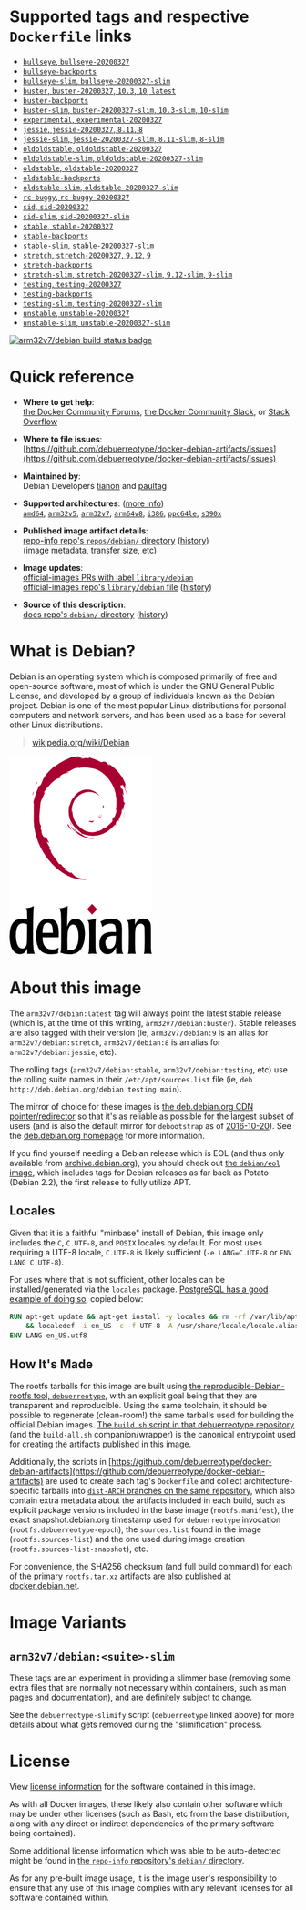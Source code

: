 <!--

********************************************************************************

WARNING:

    DO NOT EDIT "debian/README.md"

    IT IS AUTO-GENERATED

    (from the other files in "debian/" combined with a set of templates)

********************************************************************************

-->

# Supported tags and respective `Dockerfile` links

-	[`bullseye`, `bullseye-20200327`](https://github.com/debuerreotype/docker-debian-artifacts/blob/abd7f95243455da368f7b3b2853dacc4d6041a4f/bullseye/Dockerfile)
-	[`bullseye-backports`](https://github.com/debuerreotype/docker-debian-artifacts/blob/abd7f95243455da368f7b3b2853dacc4d6041a4f/bullseye/backports/Dockerfile)
-	[`bullseye-slim`, `bullseye-20200327-slim`](https://github.com/debuerreotype/docker-debian-artifacts/blob/abd7f95243455da368f7b3b2853dacc4d6041a4f/bullseye/slim/Dockerfile)
-	[`buster`, `buster-20200327`, `10.3`, `10`, `latest`](https://github.com/debuerreotype/docker-debian-artifacts/blob/abd7f95243455da368f7b3b2853dacc4d6041a4f/buster/Dockerfile)
-	[`buster-backports`](https://github.com/debuerreotype/docker-debian-artifacts/blob/abd7f95243455da368f7b3b2853dacc4d6041a4f/buster/backports/Dockerfile)
-	[`buster-slim`, `buster-20200327-slim`, `10.3-slim`, `10-slim`](https://github.com/debuerreotype/docker-debian-artifacts/blob/abd7f95243455da368f7b3b2853dacc4d6041a4f/buster/slim/Dockerfile)
-	[`experimental`, `experimental-20200327`](https://github.com/debuerreotype/docker-debian-artifacts/blob/abd7f95243455da368f7b3b2853dacc4d6041a4f/experimental/Dockerfile)
-	[`jessie`, `jessie-20200327`, `8.11`, `8`](https://github.com/debuerreotype/docker-debian-artifacts/blob/abd7f95243455da368f7b3b2853dacc4d6041a4f/jessie/Dockerfile)
-	[`jessie-slim`, `jessie-20200327-slim`, `8.11-slim`, `8-slim`](https://github.com/debuerreotype/docker-debian-artifacts/blob/abd7f95243455da368f7b3b2853dacc4d6041a4f/jessie/slim/Dockerfile)
-	[`oldoldstable`, `oldoldstable-20200327`](https://github.com/debuerreotype/docker-debian-artifacts/blob/abd7f95243455da368f7b3b2853dacc4d6041a4f/oldoldstable/Dockerfile)
-	[`oldoldstable-slim`, `oldoldstable-20200327-slim`](https://github.com/debuerreotype/docker-debian-artifacts/blob/abd7f95243455da368f7b3b2853dacc4d6041a4f/oldoldstable/slim/Dockerfile)
-	[`oldstable`, `oldstable-20200327`](https://github.com/debuerreotype/docker-debian-artifacts/blob/abd7f95243455da368f7b3b2853dacc4d6041a4f/oldstable/Dockerfile)
-	[`oldstable-backports`](https://github.com/debuerreotype/docker-debian-artifacts/blob/abd7f95243455da368f7b3b2853dacc4d6041a4f/oldstable/backports/Dockerfile)
-	[`oldstable-slim`, `oldstable-20200327-slim`](https://github.com/debuerreotype/docker-debian-artifacts/blob/abd7f95243455da368f7b3b2853dacc4d6041a4f/oldstable/slim/Dockerfile)
-	[`rc-buggy`, `rc-buggy-20200327`](https://github.com/debuerreotype/docker-debian-artifacts/blob/abd7f95243455da368f7b3b2853dacc4d6041a4f/rc-buggy/Dockerfile)
-	[`sid`, `sid-20200327`](https://github.com/debuerreotype/docker-debian-artifacts/blob/abd7f95243455da368f7b3b2853dacc4d6041a4f/sid/Dockerfile)
-	[`sid-slim`, `sid-20200327-slim`](https://github.com/debuerreotype/docker-debian-artifacts/blob/abd7f95243455da368f7b3b2853dacc4d6041a4f/sid/slim/Dockerfile)
-	[`stable`, `stable-20200327`](https://github.com/debuerreotype/docker-debian-artifacts/blob/abd7f95243455da368f7b3b2853dacc4d6041a4f/stable/Dockerfile)
-	[`stable-backports`](https://github.com/debuerreotype/docker-debian-artifacts/blob/abd7f95243455da368f7b3b2853dacc4d6041a4f/stable/backports/Dockerfile)
-	[`stable-slim`, `stable-20200327-slim`](https://github.com/debuerreotype/docker-debian-artifacts/blob/abd7f95243455da368f7b3b2853dacc4d6041a4f/stable/slim/Dockerfile)
-	[`stretch`, `stretch-20200327`, `9.12`, `9`](https://github.com/debuerreotype/docker-debian-artifacts/blob/abd7f95243455da368f7b3b2853dacc4d6041a4f/stretch/Dockerfile)
-	[`stretch-backports`](https://github.com/debuerreotype/docker-debian-artifacts/blob/abd7f95243455da368f7b3b2853dacc4d6041a4f/stretch/backports/Dockerfile)
-	[`stretch-slim`, `stretch-20200327-slim`, `9.12-slim`, `9-slim`](https://github.com/debuerreotype/docker-debian-artifacts/blob/abd7f95243455da368f7b3b2853dacc4d6041a4f/stretch/slim/Dockerfile)
-	[`testing`, `testing-20200327`](https://github.com/debuerreotype/docker-debian-artifacts/blob/abd7f95243455da368f7b3b2853dacc4d6041a4f/testing/Dockerfile)
-	[`testing-backports`](https://github.com/debuerreotype/docker-debian-artifacts/blob/abd7f95243455da368f7b3b2853dacc4d6041a4f/testing/backports/Dockerfile)
-	[`testing-slim`, `testing-20200327-slim`](https://github.com/debuerreotype/docker-debian-artifacts/blob/abd7f95243455da368f7b3b2853dacc4d6041a4f/testing/slim/Dockerfile)
-	[`unstable`, `unstable-20200327`](https://github.com/debuerreotype/docker-debian-artifacts/blob/abd7f95243455da368f7b3b2853dacc4d6041a4f/unstable/Dockerfile)
-	[`unstable-slim`, `unstable-20200327-slim`](https://github.com/debuerreotype/docker-debian-artifacts/blob/abd7f95243455da368f7b3b2853dacc4d6041a4f/unstable/slim/Dockerfile)

[![arm32v7/debian build status badge](https://img.shields.io/jenkins/s/https/doi-janky.infosiftr.net/job/multiarch/job/arm32v7/job/debian.svg?label=arm32v7/debian%20%20build%20job)](https://doi-janky.infosiftr.net/job/multiarch/job/arm32v7/job/debian/)

# Quick reference

-	**Where to get help**:  
	[the Docker Community Forums](https://forums.docker.com/), [the Docker Community Slack](http://dockr.ly/slack), or [Stack Overflow](https://stackoverflow.com/search?tab=newest&q=docker)

-	**Where to file issues**:  
	[https://github.com/debuerreotype/docker-debian-artifacts/issues](https://github.com/debuerreotype/docker-debian-artifacts/issues)

-	**Maintained by**:  
	Debian Developers [tianon](https://qa.debian.org/developer.php?login=tianon) and [paultag](https://qa.debian.org/developer.php?login=paultag)

-	**Supported architectures**: ([more info](https://github.com/docker-library/official-images#architectures-other-than-amd64))  
	[`amd64`](https://hub.docker.com/r/amd64/debian/), [`arm32v5`](https://hub.docker.com/r/arm32v5/debian/), [`arm32v7`](https://hub.docker.com/r/arm32v7/debian/), [`arm64v8`](https://hub.docker.com/r/arm64v8/debian/), [`i386`](https://hub.docker.com/r/i386/debian/), [`ppc64le`](https://hub.docker.com/r/ppc64le/debian/), [`s390x`](https://hub.docker.com/r/s390x/debian/)

-	**Published image artifact details**:  
	[repo-info repo's `repos/debian/` directory](https://github.com/docker-library/repo-info/blob/master/repos/debian) ([history](https://github.com/docker-library/repo-info/commits/master/repos/debian))  
	(image metadata, transfer size, etc)

-	**Image updates**:  
	[official-images PRs with label `library/debian`](https://github.com/docker-library/official-images/pulls?q=label%3Alibrary%2Fdebian)  
	[official-images repo's `library/debian` file](https://github.com/docker-library/official-images/blob/master/library/debian) ([history](https://github.com/docker-library/official-images/commits/master/library/debian))

-	**Source of this description**:  
	[docs repo's `debian/` directory](https://github.com/docker-library/docs/tree/master/debian) ([history](https://github.com/docker-library/docs/commits/master/debian))

# What is Debian?

Debian is an operating system which is composed primarily of free and open-source software, most of which is under the GNU General Public License, and developed by a group of individuals known as the Debian project. Debian is one of the most popular Linux distributions for personal computers and network servers, and has been used as a base for several other Linux distributions.

> [wikipedia.org/wiki/Debian](https://en.wikipedia.org/wiki/Debian)

![logo](https://raw.githubusercontent.com/docker-library/docs/b449be7df57e9ed9086bb5821bfb5d6cdc5d67a4/debian/logo.png)

# About this image

The `arm32v7/debian:latest` tag will always point the latest stable release (which is, at the time of this writing, `arm32v7/debian:buster`). Stable releases are also tagged with their version (ie, `arm32v7/debian:9` is an alias for `arm32v7/debian:stretch`, `arm32v7/debian:8` is an alias for `arm32v7/debian:jessie`, etc).

The rolling tags (`arm32v7/debian:stable`, `arm32v7/debian:testing`, etc) use the rolling suite names in their `/etc/apt/sources.list` file (ie, `deb http://deb.debian.org/debian testing main`).

The mirror of choice for these images is [the deb.debian.org CDN pointer/redirector](https://deb.debian.org) so that it's as reliable as possible for the largest subset of users (and is also the default mirror for `debootstrap` as of [2016-10-20](https://anonscm.debian.org/cgit/d-i/debootstrap.git/commit/?id=9e8bc60ad1ccf3a25ce7890526b70059f3e770de)). See the [deb.debian.org homepage](https://deb.debian.org) for more information.

If you find yourself needing a Debian release which is EOL (and thus only available from [archive.debian.org](http://archive.debian.org)), you should check out [the `debian/eol` image](https://hub.docker.com/r/debian/eol/), which includes tags for Debian releases as far back as Potato (Debian 2.2), the first release to fully utilize APT.

## Locales

Given that it is a faithful "minbase" install of Debian, this image only includes the `C`, `C.UTF-8`, and `POSIX` locales by default. For most uses requiring a UTF-8 locale, `C.UTF-8` is likely sufficient (`-e LANG=C.UTF-8` or `ENV LANG C.UTF-8`).

For uses where that is not sufficient, other locales can be installed/generated via the `locales` package. [PostgreSQL has a good example of doing so](https://github.com/docker-library/postgres/blob/69bc540ecfffecce72d49fa7e4a46680350037f9/9.6/Dockerfile#L21-L24), copied below:

```dockerfile
RUN apt-get update && apt-get install -y locales && rm -rf /var/lib/apt/lists/* \
	&& localedef -i en_US -c -f UTF-8 -A /usr/share/locale/locale.alias en_US.UTF-8
ENV LANG en_US.utf8
```

## How It's Made

The rootfs tarballs for this image are built using [the reproducible-Debian-rootfs tool, `debuerreotype`](https://github.com/debuerreotype/debuerreotype), with an explicit goal being that they are transparent and reproducible. Using the same toolchain, it should be possible to regenerate (clean-room!) the same tarballs used for building the official Debian images. [The `build.sh` script in that debuerreotype repository](https://github.com/debuerreotype/debuerreotype/blob/master/build.sh) (and the `build-all.sh` companion/wrapper) is the canonical entrypoint used for creating the artifacts published in this image.

Additionally, the scripts in [https://github.com/debuerreotype/docker-debian-artifacts](https://github.com/debuerreotype/docker-debian-artifacts) are used to create each tag's `Dockerfile` and collect architecture-specific tarballs into [`dist-ARCH` branches on the same repository](https://github.com/debuerreotype/docker-debian-artifacts/branches), which also contain extra metadata about the artifacts included in each build, such as explicit package versions included in the base image (`rootfs.manifest`), the exact snapshot.debian.org timestamp used for `debuerreotype` invocation (`rootfs.debuerreotype-epoch`), the `sources.list` found in the image (`rootfs.sources-list`) and the one used during image creation (`rootfs.sources-list-snapshot`), etc.

For convenience, the SHA256 checksum (and full build command) for each of the primary `rootfs.tar.xz` artifacts are also published at [docker.debian.net](https://docker.debian.net/).

# Image Variants

## `arm32v7/debian:<suite>-slim`

These tags are an experiment in providing a slimmer base (removing some extra files that are normally not necessary within containers, such as man pages and documentation), and are definitely subject to change.

See the `debuerreotype-slimify` script (`debuerreotype` linked above) for more details about what gets removed during the "slimification" process.

# License

View [license information](https://www.debian.org/social_contract#guidelines) for the software contained in this image.

As with all Docker images, these likely also contain other software which may be under other licenses (such as Bash, etc from the base distribution, along with any direct or indirect dependencies of the primary software being contained).

Some additional license information which was able to be auto-detected might be found in [the `repo-info` repository's `debian/` directory](https://github.com/docker-library/repo-info/tree/master/repos/debian).

As for any pre-built image usage, it is the image user's responsibility to ensure that any use of this image complies with any relevant licenses for all software contained within.
